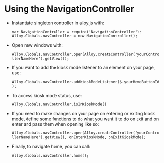 Using the NavigationController
=============================

* Instantiate singleton controller in alloy.js with: 

	`var NavigationController = require('NavigationController');
	 Alloy.Globals.navController = new NavigationController();`
	
	
* Open new windows with:

	`Alloy.Globals.navController.open(Alloy.createController('yourControllerNameHere').getView());`
	 
	 
* If you want to add the kiosk mode listener to an element on your page, use:

	`Alloy.Globals.navController.addKioskModeListener($.yourHomeButtonId);`
	
	
* To access kiosk mode status, use:

	`Alloy.Globals.navController.isInKioskMode()`
	
	
* If you need to make changes on your page on entering or exiting kiosk mode, define some functions to do what you want it to 
  do on exit and on enter and pass them when opening like so:

	`Alloy.Globals.navController.open(Alloy.createController('yourControllerNameHere').getView(), onEnterKioskMode, onExitKioskMode);`
	
* Finally, to navigate home, you can call:

	`Alloy.Globals.navController.home();`
	  
	